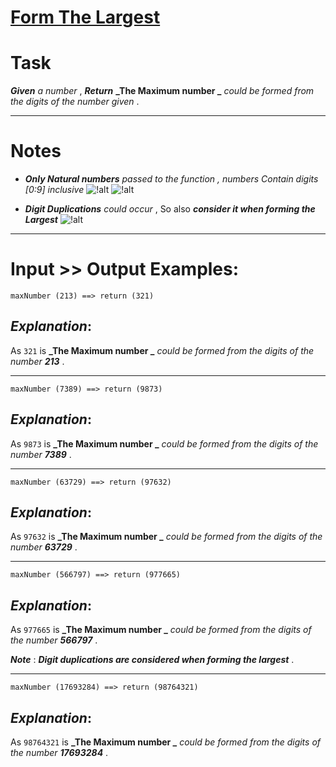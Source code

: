 # [Form The Largest ](https://www.codewars.com/kata/form-the-largest "https://www.codewars.com/kata/5a4ea304b3bfa89a9900008e")

# Task 

**_Given_**   *a number* , **_Return_**  **_The Maximum number _**  *could be formed from the digits of the number given* . 
___
# Notes

* **_Only Natural numbers_** *passed to the function , numbers Contain digits [0:9] inclusive*  ![!alt](https://i.imgur.com/mdX8dJP.png)
![!alt](https://i.imgur.com/mdX8dJP.png)

* **_Digit Duplications_** *could occur* , So also **_consider it when forming the Largest_**   ![!alt](https://i.imgur.com/mdX8dJP.png) 

____
# Input >> Output Examples:

```
maxNumber (213) ==> return (321)
```
## **_Explanation_**:

As `321` is **_The Maximum number _**  *could be formed from the digits of the number   **_213_*** . 
___

```
maxNumber (7389) ==> return (9873)
```
## **_Explanation_**:

As `9873` is **_The Maximum number _**  *could be formed from the digits of the number  **_7389_*** . 
___

```
maxNumber (63729) ==> return (97632)
```
## **_Explanation_**:

As `97632` is **_The Maximum number _**  *could be formed from the digits of the number  **_63729_*** . 
___

```
maxNumber (566797) ==> return (977665)
```
## **_Explanation_**:

As `977665` is **_The Maximum number _**  *could be formed from the digits of the number  **_566797_*** .

**_Note_** : **_Digit duplications are considered when forming the largest_** . 
___

```
maxNumber (17693284) ==> return (98764321)
```
## **_Explanation_**:
 
As `98764321` is **_The Maximum number _**  *could be formed from the digits of the number  **_17693284_*** .